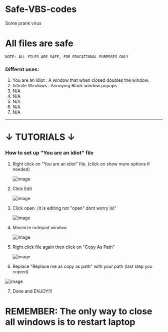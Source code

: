 # Safe-VBS-codes
Some prank virus
# All files are safe
`NOTE: ALL FILES ARE SAFE, FOR EDUCATIONAL PURPOSES ONLY`
### Differnt uses:
1. You are an idiot : A window that when closed doubles the window.
2. Infinite Windows : Annoying Black window popups.
3. N/A
4. N/A
5. N/A
6. N/A
7. N/A

-----------------------------------------------------------------------------------------

# ↓ TUTORIALS ↓  



### How to set up "You are an idiot"  file

1. Right click on "You are an idiot" file. (click on show more options if needed)

   ![image](https://github.com/AvionCGI/Safe-VBS-codes/assets/157320811/ae43e5cc-de1c-4c74-b9e3-9cd11b5b2447)

2. Click Edit

   ![image](https://github.com/AvionCGI/Safe-VBS-codes/assets/157320811/63a1898e-8997-46c1-9493-8b428b26bcd5)
   
3. Click open. (it is editing not "open" dont worry lol"

   ![image](https://github.com/AvionCGI/Safe-VBS-codes/assets/157320811/f7998a20-0fca-40b3-9188-1a8d1272a856)

4. Minimize notepad window

   ![image](https://github.com/AvionCGI/Safe-VBS-codes/assets/157320811/a60d1e01-9ef1-4138-a5a0-c13d37734537)

5. Right click file again then click on "Copy As Path"

   ![image](https://github.com/AvionCGI/Safe-VBS-codes/assets/157320811/c234f5d2-8bc5-4e0a-9646-89ee8de8f298)

6. Replace "Replace me as copy as path" with your path (last step you copied)

![image](https://github.com/AvionCGI/Safe-VBS-codes/assets/157320811/15af84e9-4733-4242-9e04-74af5ef8aea5)

7. Done and ENJOY!!!

# REMEMBER: The only way to close all windows is to restart laptop
